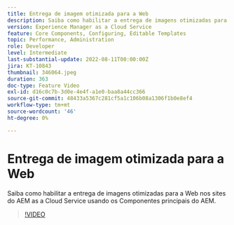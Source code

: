 ```yaml
---
title: Entrega de imagem otimizada para a Web
description: Saiba como habilitar a entrega de imagens otimizadas para a Web nos sites do AEM as a Cloud Service usando os Componentes principais do AEM.
version: Experience Manager as a Cloud Service
feature: Core Components, Configuring, Editable Templates
topic: Performance, Administration
role: Developer
level: Intermediate
last-substantial-update: 2022-08-11T00:00:00Z
jira: KT-10843
thumbnail: 346064.jpeg
duration: 363
doc-type: Feature Video
exl-id: d16c0c7b-3d0e-4e4f-a1e0-baa8a44cc366
source-git-commit: 48433a5367c281cf5a1c106b08a1306f1b0e8ef4
workflow-type: tm+mt
source-wordcount: '46'
ht-degree: 0%

---
```


# Entrega de imagem otimizada para a Web

Saiba como habilitar a entrega de imagens otimizadas para a Web nos sites do AEM as a Cloud Service usando os Componentes principais do AEM.

>[!VIDEO](https://video.tv.adobe.com/v/346064?quality=12&learn=on)
